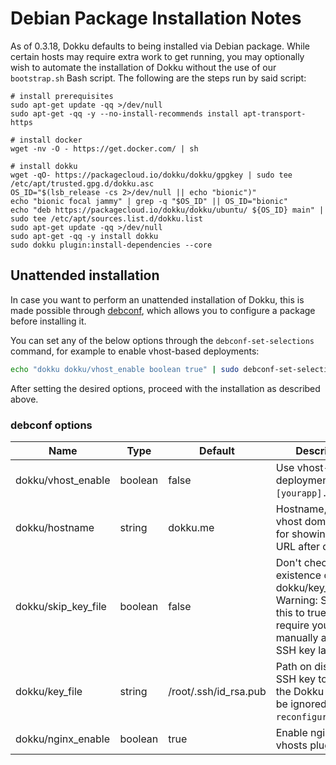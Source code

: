 # Debian Package Installation Notes

As of 0.3.18, Dokku defaults to being installed via Debian package. While certain hosts may require extra work to get running, you may optionally wish to automate the installation of Dokku without the use of our `bootstrap.sh` Bash script. The following are the steps run by said script:

```shell
# install prerequisites
sudo apt-get update -qq >/dev/null
sudo apt-get -qq -y --no-install-recommends install apt-transport-https

# install docker
wget -nv -O - https://get.docker.com/ | sh

# install dokku
wget -qO- https://packagecloud.io/dokku/dokku/gpgkey | sudo tee /etc/apt/trusted.gpg.d/dokku.asc
OS_ID="$(lsb_release -cs 2>/dev/null || echo "bionic")"
echo "bionic focal jammy" | grep -q "$OS_ID" || OS_ID="bionic"
echo "deb https://packagecloud.io/dokku/dokku/ubuntu/ ${OS_ID} main" | sudo tee /etc/apt/sources.list.d/dokku.list
sudo apt-get update -qq >/dev/null
sudo apt-get -qq -y install dokku
sudo dokku plugin:install-dependencies --core
```

## Unattended installation

In case you want to perform an unattended installation of Dokku, this is made possible through [debconf](https://en.wikipedia.org/wiki/Debconf_%28software_package%29), which allows you to configure a package before installing it.

You can set any of the below options through the `debconf-set-selections` command, for example to enable vhost-based deployments:

```bash
echo "dokku dokku/vhost_enable boolean true" | sudo debconf-set-selections
```

After setting the desired options, proceed with the installation as described above.

### debconf options

| Name               | Type    | Default               | Description                                                              |
| ------------------ | ------- | --------------------- | ------------------------------------------------------------------------ |
| dokku/vhost_enable | boolean | false                 | Use vhost-based deployments (e.g. `[yourapp].dokku.me`)                        |
| dokku/hostname     | string  | dokku.me              | Hostname, used as vhost domain and for showing app URL after deploy      |
| dokku/skip_key_file| boolean | false                 | Don't check for the existence of the dokku/key_file. Warning: Setting this to true, will require you to manually add an SSH key later on. |
| dokku/key_file     | string  | /root/.ssh/id_rsa.pub | Path on disk to an SSH key to add to the Dokku user (Will be ignored on `dpkg-reconfigure`) |
| dokku/nginx_enable | boolean | true                  | Enable nginx-vhosts plugin |

